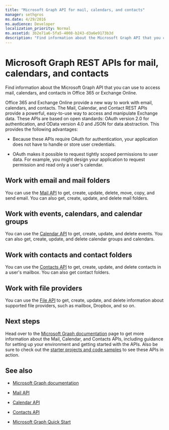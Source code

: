 ```yaml
---
title: "Microsoft Graph API for mail, calendars, and contacts"
manager: sethgros
ms.date: 4/29/2016
ms.audience: Developer
localization_priority: Normal
ms.assetid: 3b2e71a6-5fa5-4008-b243-d3a6e9173b3d
description: "Find information about the Microsoft Graph API that you can use to access mail, calendars, and contacts in Office 365 or Exchange Online."
---
```


# Microsoft Graph REST APIs for mail, calendars, and contacts

Find information about the Microsoft Graph API that you can use to access mail, calendars, and contacts in Office 365 or Exchange Online.
  
Office 365 and Exchange Online provide a new way to work with email, calendars, and contacts. The Mail, Calendar, and Contact REST APIs provide a powerful, easy-to-use way to access and manipulate Exchange data. These APIs are based on open standards: OAuth version 2.0 for authentication, and OData version 4.0 and JSON for data abstraction. This provides the following advantages:
  
- Because these APIs require OAuth for authentication, your application does not have to handle or store user credentials.
    
- OAuth makes it possible to request tightly scoped permissions to user data. For example, you might design your application to request permission and read only a user's calendar.
    
## Work with email and mail folders

You can use the [Mail API](https://developer.microsoft.com/graph/docs/concepts/outlook-mail-concept-overview) to get, create, update, delete, move, copy, and send email. You can also get, create, update, and delete mail folders. 
  
## Work with events, calendars, and calendar groups

You can use the [Calendar API](https://developer.microsoft.com/graph/docs/concepts/outlook-calendar-concept-overview) to get, create, update, and delete events. You can also get, create, update, and delete calendar groups and calendars. 
  
## Work with contacts and contact folders

You can use the [Contacts API](https://developer.microsoft.com/graph/docs/concepts/outlook-contacts-concept-overview) to get, create, update, and delete contacts in a user's mailbox. You can also get contact folders. 
  
## Work with file providers

You can use the [File API](https://developer.microsoft.com/graph/docs/concepts/onedrive-concept-overview) to get, create, update, and delete information about supported file providers, such as mailbox, Dropbox, and so on. 
  
## Next steps

Head over to the [Microsoft Graph documentation](https://developer.microsoft.com/graph/docs/concepts/overview) page to get more information about the Mail, Calendar, and Contacts APIs, including guidance for setting up your environment and getting started with the APIs. Also be sure to check out the [starter projects and code samples](https://developer.microsoft.com/graph/quick-start) to see these APIs in action. 
  
## See also


- [Microsoft Graph documentation](https://developer.microsoft.com/graph/docs/concepts/overview)
    
- [Mail API](https://developer.microsoft.com/graph/docs/concepts/outlook-mail-concept-overview)
    
- [Calendar API](https://developer.microsoft.com/graph/docs/concepts/outlook-calendar-concept-overview)
    
- [Contacts API](https://developer.microsoft.com/graph/docs/concepts/outlook-contacts-concept-overview)
    
- [Microsoft Graph Quick Start](https://developer.microsoft.com/graph/quick-start)
    


